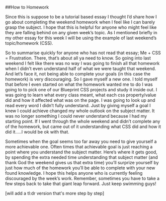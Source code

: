 ##How to Homework

Since this is suppose to be a tutorial based essay I thought I’d share how I go about completing the weekend homework when I feel like I can barely grasp the subject. I hope that this is helpful for anyone who might feel like they are falling behind on any given week’s topic. As I mentioned briefly in my other essay for this week I will be using the example of last weekend’s topic/homework (CSS).

So to summarise quickly for anyone who has not read that essay; Me + CSS = Frustration. There, that’s about all ya need to know. So going into last weekend I felt like there was no way I was going to finish all that homework when I didn’t even understand half of what we were taught that weekend. And let’s face it, not being able to complete your goals (in this case the homework) is very discouraging. So I gave myself a new one. I told myself that before I even started on what the homework wanted me to do I was going to to pick one of our Blueprint CSS projects and study it inside out. I was going to learn what every class meant, what each css property/value did and how it affected what was on the page. I was going to look up and read every word I didn’t fully understand. Just by giving myself a goal I knew I could achieve changed my whole outlook on the subject matter. It was no longer something I could never understand because I had my starting point. If I went through the whole weekend and didn’t complete any of the homework, but came out of it understanding what CSS did and how it did it…..I would be ok with that.

Sometimes when the goal seems too far away you need to give yourself a more achievable one. Often times that achievable goal is just reaching a point where you understand the subject matter. Here’s where it gets good, by spending the extra needed time understanding that subject matter (and thank God the weekend gives us that extra time) you’ll surprize yourself by just how much of the homework you’ll be able to complete with your new found knowledge. I hope this helps anyone who is currently feeling discouraged by the week’s work. Remember, sometimes you have to take a few steps back to take that giant leap forward. Just keep swimming guys!

[will add a tl:dr version that's more step by step]
